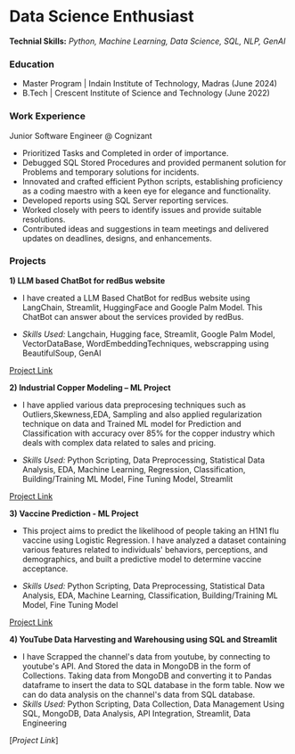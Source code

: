 # Data Science Enthusiast

**Technial Skills:** *Python, Machine Learning, Data Science, SQL, NLP, GenAI*

### Education
- Master Program | Indain Institute of Technology, Madras (June 2024)
- B.Tech | Crescent Institute of Science and Technology (June 2022)

### Work Experience
Junior Software Engineer @ Cognizant
- Prioritized Tasks and Completed in order of importance.
- Debugged SQL Stored Procedures and provided permanent solution for Problems and temporary solutions for incidents.
- Innovated and crafted efficient Python scripts, establishing proficiency as a coding maestro with a keen eye for elegance and functionality.
- Developed reports using SQL Server reporting services.
- Worked closely with peers to identify issues and provide suitable resolutions.
- Contributed ideas and suggestions in team meetings and delivered updates on deadlines, designs, and enhancements.

### Projects
**1) LLM based ChatBot for redBus website**      
- I have created a LLM Based ChatBot for redBus website using LangChain, Streamlit, HuggingFace and Google Palm Model. This ChatBot can answer about the services provided by redBus.

- *Skills Used:* Langchain, Hugging face, Streamlit, Google Palm Model, VectorDataBase, WordEmbeddingTechniques, webscrapping using BeautifulSoup, GenAI

[Project Link](https://llm-based-chatbot-for-redbus-fkrvppuofyxxdclgymc9me.streamlit.app/)

**2) Industrial Copper Modeling – ML Project**  
- I have applied various data preprocesing techniques such as Outliers,Skewness,EDA, Sampling and also applied regularization technique on data and Trained ML model for Prediction and Classification with accuracy over 85% for the copper industry which deals with complex data related to sales and pricing.

- *Skills Used:* Python Scripting, Data Preprocessing, Statistical Data Analysis, EDA, Machine Learning, Regression, Classification, Building/Training ML Model, Fine Tuning Model, Streamlit

[Project Link](https://copper-modeling-ml-project-cjo7z7xbza6xyajbpqdkbt.streamlit.app/)

**3) Vaccine Prediction - ML Project** 
- This project aims to predict the likelihood of people taking an H1N1 flu vaccine using Logistic Regression. I have analyzed a dataset containing various features related to individuals' behaviors, perceptions, and demographics, and built a predictive model to determine vaccine acceptance.

- *Skills Used:* Python Scripting, Data Preprocessing, Statistical Data Analysis, EDA, Machine Learning, Classification, Building/Training ML Model, Fine Tuning Model

[Project Link](https://vaccine-prediction-ml-project-v2rkhfkegcehq2kzdxezbf.streamlit.app/)

**4) YouTube Data Harvesting and Warehousing using SQL and Streamlit**
-  I have Scrapped the channel's data from youtube, by connecting to youtube's API. And Stored the data in MongoDB in the form of Collections. Taking data from MongoDB and converting it to Pandas dataframe to insert the data to SQL database in the form table. Now we can do data analysis on the channel's data from SQL database.
- *Skills Used:* Python Scripting, Data Collection, Data Management Using SQL, MongoDB, Data Analysis, API Integration, Streamlit, Data Engineering

[*Project Link*]


